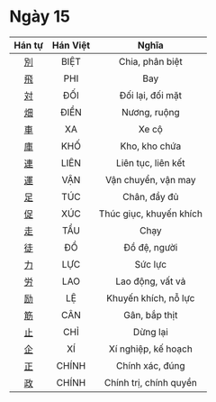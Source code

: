 
# Ngày 15

| Hán tự | Hán Việt | Nghĩa |
| :---: | :---: | :---: |
| [別](https://www.tiengnhatdongian.com/kanji/giai-nghia-kanji-%E5%88%A5) | BIỆT | Chia, phân biệt |
| [飛](https://www.tiengnhatdongian.com/kanji/giai-nghia-kanji-%E9%A3%9B) | PHI | Bay |
| [対](https://www.tiengnhatdongian.com/kanji/giai-nghia-kanji-%E5%AF%BE) | ĐỐI | Đối lại, đối mặt |
| [畑](https://www.tiengnhatdongian.com/kanji/giai-nghia-kanji-%E7%95%91) | ĐIỀN | Nương, ruộng |
| [車](https://www.tiengnhatdongian.com/kanji/giai-nghia-kanji-%E8%BB%8A) | XA | Xe cộ |
| [庫](https://www.tiengnhatdongian.com/kanji/giai-nghia-kanji-%E5%BA%AB) | KHỐ | Kho, kho chứa |
| [連](https://www.tiengnhatdongian.com/kanji/giai-nghia-kanji-%E9%80%A3) | LIÊN | Liên tục, liên kết |
| [運](https://www.tiengnhatdongian.com/kanji/giai-nghia-kanji-%E9%81%8B) | VẬN | Vận chuyển, vận may |
| [足](https://www.tiengnhatdongian.com/kanji/giai-nghia-kanji-%E8%B6%B3) | TÚC | Chân, đầy đủ |
| [促](https://www.tiengnhatdongian.com/kanji/giai-nghia-kanji-%E4%BF%83) | XÚC | Thúc giục, khuyến khích |
| [走](https://www.tiengnhatdongian.com/kanji/giai-nghia-kanji-%E8%B5%B0) | TẨU | Chạy |
| [徒](https://www.tiengnhatdongian.com/kanji/giai-nghia-kanji-%E5%BE%92) | ĐỒ | Đồ đệ, người |
| [力](https://www.tiengnhatdongian.com/kanji/giai-nghia-kanji-%E5%8A%9B) | LỰC | Sức lực |
| [労](https://www.tiengnhatdongian.com/kanji/giai-nghia-kanji-%E5%8A%B4) | LAO | Lao động, vất vả |
| [励](https://www.tiengnhatdongian.com/kanji/giai-nghia-kanji-%E5%8A%B1) | LỆ | Khuyến khích, nỗ lực |
| [筋](https://www.tiengnhatdongian.com/kanji/giai-nghia-kanji-%E7%AD%8B) | CÂN | Gân, bắp thịt |
| [止](https://www.tiengnhatdongian.com/kanji/giai-nghia-kanji-%E6%AD%A2) | CHỈ | Dừng lại |
| [企](https://www.tiengnhatdongian.com/kanji/giai-nghia-kanji-%E4%BC%81) | XÍ | Xí nghiệp, kế hoạch |
| [正](https://www.tiengnhatdongian.com/kanji/giai-nghia-kanji-%E6%AD%A3) | CHÍNH | Chính xác, đúng |
| [政](https://www.tiengnhatdongian.com/kanji/giai-nghia-kanji-%E6%94%BF) | CHÍNH | Chính trị, chính quyền |

